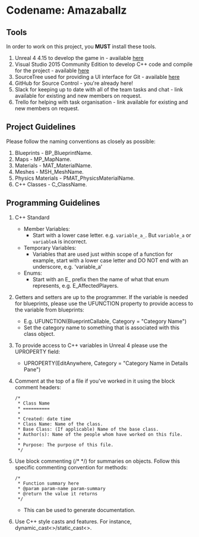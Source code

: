 # Codename: Amazaballz

## Tools
In order to work on this project, you **MUST** install these tools.

1. Unreal 4 4.15 to develop the game in - available [here](https://www.unrealengine.com/download?dismiss=null)
2. Visual Studio 2015 Community Edition to develop C++ code and compile for the project - available [here](https://www.visualstudio.com/downloads/)
3. SourceTree used for providing a UI interface for Git - available [here](https://www.sourcetreeapp.com/)
4. GitHub for Source Control - you're already here!
5. Slack for keeping up to date with all of the team tasks and chat - link available for existing and new members on request.
6. Trello for helping with task organisation - link available for existing and new members on request.

## Project Guidelines 
Please follow the naming conventions as closely as possible:

1. Blueprints - BP_BlueprintName.
2. Maps - MP_MapName.
3. Materials - MAT_MaterialName.
4. Meshes - MSH_MeshName.
5. Physics Materials - PMAT_PhysicsMaterialName.
6. C++ Classes - C_ClassName.

## Programming Guidelines

1. C++ Standard
    * Member Variables: 
        * Start with a lower case letter. e.g. `variable_a_`. But `variable_a` or `variableA` is incorrect.
	* Temporary Variables:
		* Variables that are used just within scope of a function for example, start with a lower case letter and DO NOT end with an underscore, e.g. 'variable_a'
    * Enums:
		* Start with an E_ prefix then the name of what that enum represents, e.g. E_AffectedPlayers.

2. Getters and setters are up to the programmer. If the variable is needed for blueprints, please use the UFUNCTION property to provide access to the variable from blueprints:
	* E.g. UFUNCTION(BlueprintCallable, Category = "Category Name")
	* Set the category name to something that is associated with this class object.

3. To provide access to C++ variables in Unreal 4 please use the UPROPERTY field:
	* UPROPERTY(EditAnywhere, Category = "Category Name in Details Pane")
	
4. Comment at the top of a file if you've worked in it using the block comment headers:

    ```
	/*
	 * Class Name
	 * ==========
	 * 
	 * Created: date time
	 * Class Name: Name of the class.
	 * Base Class: (If applicable) Name of the base class.
	 * Author(s): Name of the people whom have worked on this file.
	 *
	 * Purpose: The purpose of this file.
	 */
    ```
	
5. Use block commenting (/* */) for summaries on objects. Follow this specific commenting convention for methods:

	```
	/*
	 * Function summary here
	 * @param param-name param-summary
	 * @return the value it returns
	 */
	```
	
	* This can be used to generate documentation.

6. Use C++ style casts and features. For instance, dynamic_cast<>/static_cast<>.